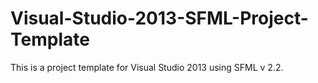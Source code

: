 # Visual-Studio-2013-SFML-Project-Template
This is a project template for Visual Studio 2013 using SFML v 2.2.  
